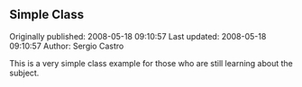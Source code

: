 ## Simple Class 
Originally published: 2008-05-18 09:10:57 
Last updated: 2008-05-18 09:10:57 
Author: Sergio Castro 
 
This is a very simple class example for those who are still learning about the subject.